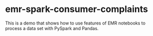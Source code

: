 # emr-spark-consumer-complaints
This is a demo that shows how to use features of EMR notebooks to process a data set with PySpark and Pandas.
